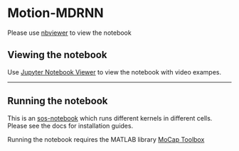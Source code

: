 # Motion-MDRNN
Please use [nbviewer](https://nbviewer.jupyter.org/) to view the notebook 


## Viewing the notebook
Use [Jupyter Notebook Viewer](https://github.com/jupyter/nbviewer/) to view the notebook with video exampes.

----
## Running the notebook
This is an [sos-notebook](https://vatlab.github.io/sos-docs/) which runs different kernels in different cells. Please see the docs for installation guides. 

Running the notebook requires the MATLAB library [MoCap Toolbox](https://www.jyu.fi/hytk/fi/laitokset/mutku/en/research/materials/mocaptoolbox)
